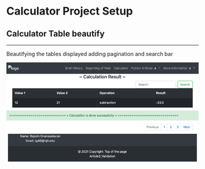 # Calculator Project Setup

## Calculator Table beautify

-----
Beautifying the tables displayed 
adding pagination and search bar

![img_3.png](img_3.png)






